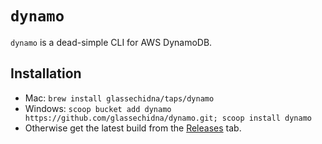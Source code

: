 # `dynamo`

`dynamo` is a dead-simple CLI for AWS DynamoDB.

## Installation

* Mac: `brew install glassechidna/taps/dynamo`
* Windows: `scoop bucket add dynamo https://github.com/glassechidna/dynamo.git; scoop install dynamo`
* Otherwise get the latest build from the [Releases][releases] tab.

[releases]: https://github.com/glassechidna/dynamo/releases
